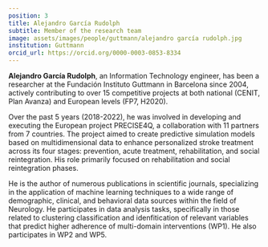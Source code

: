 ```yaml
---
position: 3
title: Alejandro García Rudolph
subtitle: Member of the research team
image: assets/images/people/guttmann/alejandro garcía rudolph.jpg
institution: Guttmann
orcid_url: https://orcid.org/0000-0003-0853-8334
---
```


**Alejandro García Rudolph**, an Information Technology engineer, has been a researcher at the Fundación Instituto Guttmann in Barcelona since 2004, actively contributing to over 15 competitive projects at both national (CENIT, Plan Avanza) and European levels (FP7, H2020).

Over the past 5 years (2018-2022), he was involved in developing and executing the European project PRECISE4Q, a collaboration with 11 partners from 7 countries. The project aimed to create predictive simulation models based on multidimensional data to enhance personalized stroke treatment across its four stages: prevention, acute treatment, rehabilitation, and social reintegration. His role primarily focused on rehabilitation and social reintegration phases.

He is the author of numerous publications in scientific journals, specializing in the application of machine learning techniques to a wide range of demographic, clinical, and behavioral data sources within the field of Neurology.
He participates in data analysis tasks, specifically in those related to clustering classification and idenfitication of relevant variables that predict higher adherence of multi-domain interventions (WP1). He also participates in WP2 and WP5.